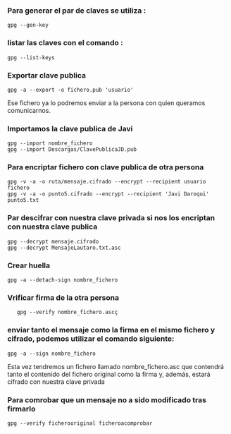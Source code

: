 ### Para generar el par de claves se utiliza :

    gpg --gen-key

### listar las claves con el comando :

    gpg --list-keys
    
### Exportar clave publica

    gpg -a --export -o fichero.pub 'usuario'

Ese fichero ya lo podremos enviar a la persona con quien queramos comunicarnos.

### Importamos la clave publica de Javi

    gpg --import nombre_fichero
    gpg --import Descargas/ClavePublicaJD.pub 

### Para encriptar fichero con clave publica de otra persona

    gpg -v -a -o ruta/mensaje.cifrado --encrypt --recipient usuario fichero 
    gpg -v -a -o punto5.cifrado --encrypt --recipient 'Javi Daroqui' punto5.txt

### Par descifrar con nuestra clave privada si nos los encriptan con nuestra clave publica

    gpg --decrypt mensaje.cifrado
    gpg --decrypt MensajeLautaro.txt.asc

### Crear huella

    gpg -a --detach-sign nombre_fichero

### Vrificar firma de la otra persona 

       gpg --verify nombre_fichero.ascç

### enviar tanto el mensaje como la firma en el mismo fichero y cifrado, podemos utilizar el comando siguiente:

    gpg -a --sign nombre_fichero
Esta vez tendremos un fichero llamado nombre_fichero.asc que contendrá tanto el contenido del fichero original como la firma y, además, estará cifrado con nuestra clave privada

### Para comrobar que un mensaje no a sido modificado tras firmarlo

    gpg --verify ficherooriginal ficheroacomprobar





